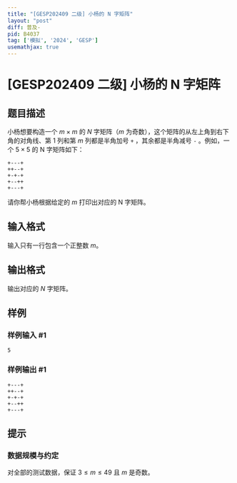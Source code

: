 ```yaml
---
title: "[GESP202409 二级] 小杨的 N 字矩阵"
layout: "post"
diff: 普及-
pid: B4037
tag: ['模拟', '2024', 'GESP']
usemathjax: true
---
```


# [GESP202409 二级] 小杨的 N 字矩阵
## 题目描述

小杨想要构造一个 $m \times m$ 的 $N$ 字矩阵（$m$ 为奇数），这个矩阵的从左上角到右下角的对角线、第 $1$ 列和第 $m$ 列都是半角加号 `+` ，其余都是半角减号 `-` 。例如，一个 $5 \times 5$ 的 N 字矩阵如下：

```plain
+---+
++--+
+-+-+
+--++
+---+
```

请你帮小杨根据给定的 $m$ 打印出对应的 N 字矩阵。
## 输入格式

输入只有一行包含一个正整数 $m$。
## 输出格式

输出对应的 $N$ 字矩阵。
## 样例

### 样例输入 #1
```
5
```
### 样例输出 #1
```
+---+
++--+
+-+-+
+--++
+---+
```
## 提示

### 数据规模与约定

对全部的测试数据，保证 $3 \leq m \leq 49$ 且 $m$ 是奇数。

